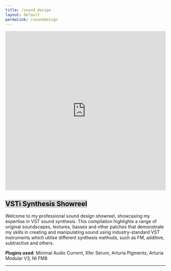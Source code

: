 ```yaml
---
title: /sound design
layout: default
permalink: /sounddesign
---
```


<iframe width="100%" height="500" src="https://www.youtube.com/embed/aqngrBLPerw?si=cJ-n5nZGVJ4-0XGE" title="YouTube video player" frameborder="0" allow="accelerometer; autoplay; clipboard-write; encrypted-media; gyroscope; picture-in-picture; web-share" referrerpolicy="strict-origin-when-cross-origin" allowfullscreen></iframe>

<h2><mark style="background-color: lightgrey;">VSTi Synthesis Showreel</mark> </h2> 
Welcome to my professional sound design showreel, showcasing my expertise in VST sound synthesis. This compilation highlights a range of original soundscapes, textures, basses and other patches that demonstrate my skills in creating and manipulating sound using industry-standard VST instruments which utilise different synthesis methods, such as FM, additive, subtractive and others.

**Plugins used**: Minimal Audio Current, Xfer Serum, Arturia Pigments, Arturia Modular V3, NI FM8

<hr class="dotted-line">